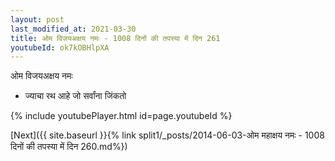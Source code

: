 ```yaml
---
layout: post
last_modified_at: 2021-03-30
title: ओम विजयअक्षय नमः - 1008 दिनों की तपस्या में दिन 261
youtubeId: ok7kOBHlpXA
---
```

 
 
 ओम विजयअक्षय नमः  
 
 -  ज्याचा रथ आहे जो सर्वांना जिंकतो 
 
  
 
  
 
 
 
 
 
 


{% include youtubePlayer.html id=page.youtubeId %}
 
[Next]({{ site.baseurl }}{% link  split1/_posts/2014-06-03-ओम महाक्षय नमः - 1008 दिनों की तपस्या में दिन 260.md%})
 
